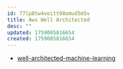 ```yaml
---
id: 77lp8tw4voitt08omud5m5v
title: Aws Well Architected
desc: ""
updated: 1759005816654
created: 1759005816654
---
```


- [well-architected-machine-learning](https://docs.aws.amazon.com/pt_br/wellarchitected/latest/machine-learning-lens/well-architected-machine-learning.html)
